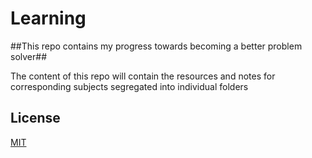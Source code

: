 # Learning
##This repo contains my progress towards becoming a better problem solver##

The content of this repo will contain the resources and notes for corresponding subjects segregated into individual folders

## License
[MIT](https://choosealicense.com/licenses/mit/)

